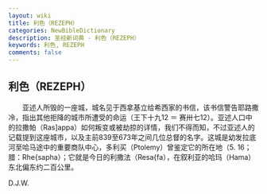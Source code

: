 ```yaml
---
layout: wiki
title: 利色（REZEPH）
categories: NewBibleDictionary
description: 圣经新词典 - 利色（REZEPH）
keywords: 利色, REZEPH
comments: false
---
```


## 利色（REZEPH）

　　亚述人所毁的一座城，城名见于西拿基立给希西家的书信，该书信警告耶路撒冷，指出其他拒降的城市所遭受的命运（王下十九12 ＝ 赛卅七12）。亚述人口中的拉撒帕（Ras]appa）如何叛变或被劫掠的详情，我们不得而知，不过亚述人的记载提到这座城市，以及主前839至673年之间几位总督的名字。这城是幼发拉底河至哈马途中的重要商队中心，多利买（Ptolemy）曾鉴定它的所在地（5. 16；腊：Rhe{sapha）；它就是今日的利撒法（Resa{fa），在叙利亚的哈玛（Hama）东北偏东约二百公里。

D.J.W.








